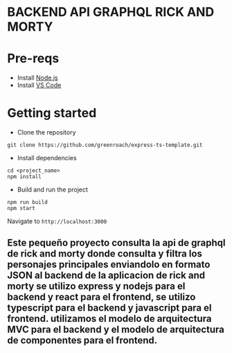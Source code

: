 # BACKEND API GRAPHQL RICK AND MORTY

# Pre-reqs

- Install [Node.js](https://nodejs.org/en/)
- Install [VS Code](https://code.visualstudio.com/)

# Getting started

- Clone the repository

```
git clone https://github.com/greenroach/express-ts-template.git
```

- Install dependencies

```
cd <project_name>
npm install
```

- Build and run the project

```
npm run build
npm start
```

Navigate to `http://localhost:3000`

Este pequeño proyecto consulta la api de graphql de rick and morty donde consulta y filtra los personajes principales enviandolo en formato JSON al backend de la aplicacion de rick and morty se utilizo express y nodejs para el backend y react para el frontend, se utilizo typescript para el backend y javascript para el frontend.
utilizamos el modelo de arquitectura MVC para el backend y el modelo de arquitectura de componentes para el frontend.
---
